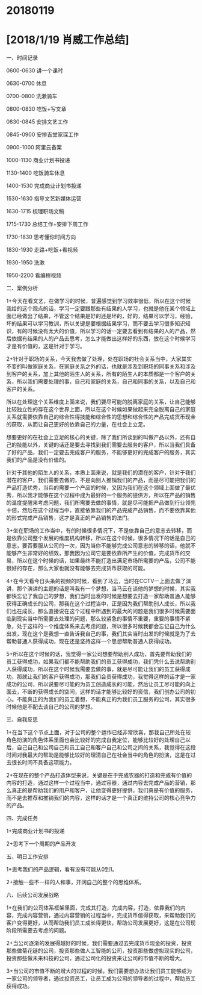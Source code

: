 # 20180119

# [2018/1/19 肖威工作总结]

一、时间记录

0600-0630 讲一个课时

0630-0700 休息

0700-0800 洗漱骑车

0800-0830 吃饭+写文章

0830-0845 安排文艺工作

0845-0900 安排吉堂家琛工作

0900-1000 阿里云备案

1000-1130 商业计划书投递

1130-1400 吃饭骑车休息

1400-1530 完成商业计划书投递

1530-1630 指导文艺新媒体运营

1630-1715 梳理职场文稿

1715-1730 总结工作+安排下周工作

1730-1830 思考懂你时间方向

1830-1930 走路+吃饭+看视频

1930-1950 洗漱

1950-2200 看编程视频

二、案例分析

1+今天在看文艺，在做学习的时候，普遍感觉到学习效率很低，所以在这个时候我给的这个观点的话，学习一定要跟那些有结果的人学习，也就是他在某个领域上面已经做出了结果，不管这个结果是好的还是坏的，好的，结果可以学习，经验，坏的结果可以学习教训，所以关键是要根据结果学习，而不要去学习很多知识知识，有的时候没有太大的价值，所以学习的话一定要去看到有结果的人的产品，然后依据有结果的人的产品去思考，怎么才能做出这样好的东西，放在这个时候学习才是有价值的，这是针对于学习。

2+针对于职场的关系，今天我去做了处理，处在职场的社会关系当中，大家其实不变的叫做家庭关系，在家庭关系之外的话，也就是涉及到职场的同事关系和涉及到客户的关系，加上其他的陌生人的关系，所有的陌生人的本质都是一个客户的关系，所以我们需要处理的事，自己和家庭的关系，自己和同事的关系，以及自己和客户的关系。

所以在处理这个关系维度上面来说，我们要尽可能的脱离家庭的关系，让自己能够比较独立性的存在这个世界上面，所以在这个时候如果做起来完全脱离自己的家庭关系就需要依靠自己的综合性得技能和综合性的思想和综合性的产品完成货币现金的获取，从而让自己更好的依靠自己的力量，在社会上立足。

想要更好的在社会上立足的核心的关键，除了我们所谈到的叫做产品以外，还有自己的技能以外，关键的话还是要去寻找到我们需要去服务的客户，所以当我们具备了好的产品，我们一定要去完成客户的服务，不能够更好的完成客户的服务，其实我们的产品是没有价值的。

针对于其他的陌生人的关系，本质上面来说，就是我们的潜在的客户，针对于我们潜在的客户，我们需要去做的，不是向别人推销我们的产品，而是尽可能把我们的产品打造优秀，当兵的需要一个产品的时候，又因为我们在这个领域上面做了最优秀，所以我才能够在这个过程中成为最好的一个服务的提供方，所以在产品的销售的温度提醒来考虑问题，我们所需要去做的事情，就是尽可能把产品做到行业领先十倍，然后在这个过程当中，直接依靠我们的产品完成产品销售，而不要依靠其他的形式完成产品销售，这才是真正的产品销售的法门。

3+坐在职场的工作当中，有的时候很多情况下，不是依靠自己的意志去转移，而是依靠公司整个发展的维度机构转移，所以在这个时候，很多情况下的话是自己的意志，要否要服从公司的一次，因为当你不能够完成公司意志的转移的话，他就不能够产生非常好的绩效，那我因为公司它是要依靠所产生的价值，完成货币的交易，所以在这个时候的话，如果最终不能打造出满足市场所需要的产品，公司不能很好的存在，那么大家也就没有能够去完成货币获取的可能。

4+在今天看今日头条的视频的时候，看到了马云，当时在CCTV一上面去做了演讲，那个演讲的主题的话是叫我有一个梦想，当马云在谈他的梦想的时候，其实我都快忘记了我自己的梦想，我们当时出发的时候是想要去打造一家帮助普通人能够获得正确成长的公司，那我在这个过程当中，正是因为我们帮助别人成长，所以我们也在成长，那么直接说在这个过程中所遇到的最大的问题是我们很多时候需要面临到现实当中所需要去处理的问题，那么较紧急的事情不重要，重要的事情不紧急，处于这样的一个维度体系来去考虑问题，所以很多时候我都会忘记自己为什么出发，现在这个是我想一直告诉我自己的事，我们其实当时出发的时候就是为了去帮助普通人获得成功，现在还是坚持这样一个思想帮助普通人获得成功。

5+所以在这个时候的话，我觉得一家公司想要帮助别人成功，首先要帮助我们的员工获得成功，如果我们都不能帮助我们的员工获得成功，我们凭什么去说帮助别人获得成功，所以在这个时候我需要去做的事，就是尽可能让我们的员工获得成功，那就让我们的客户获得成功，那我们会员获得成功，我觉得这样的话才是一家成功的公司，所以说要尽可能的为员工创造成长的可能，然后让员工尽可能的向上面去，不断的获得成长的空间，这样的话才能够比较好的资信，我们创办公司的初心。不能真正的为我们的员工着想，不能真正的为我们员工服务的公司，其实很多时候他是不配去谈自己的公司的梦想。

三、自我反思

1+在当下这个节点上面，对于公司的整个运作已经非常欣喜，那我自己所处在较角色扮演的角色体系里面也会比较好的完成自我定位，能够比较好的处理自己以后，自己自己和公司自己和员工自己和客户自己和公司之间的关系，我觉得在这段时间对我最大的帮助是能够比较好的理清自己在社会当中的角色的扮演，这是在过去很长时间不具备这项能力。

2+在现在的整个产品打造体型来说，关键是在于完成农器的打造和完成有价值的内容的打造，通过这样一个过程当中，通过容器，通过内容去完成产品的营销，那么真正的是帮助我们的用户和客户，让他变得更好提供，我们真是有价值的服务，而不是去推荐和推销我们的内容，这样的话才是一个真正的维持公司的核心竞争力的产品。

四、完成任务

1+完成商业计划书的投递

2+思考下一个周期的产品开发

五、明日工作安排

1+思考我们的产品逻辑，看有没有可能从0到1。

2+接触一些不一样的人和事，开阔自己的整个的思维体系。

六、后续公司发展战略

1+在我们的公司体系框架里面，完成其打造，完成内容，打造，依靠我们的内容，完成内容营销，通过内容营销的过程当中，完成货币值得获取，来帮助我们的客户变得更好，从而帮助我们员工成长得更快，帮助公司发展更好，这是在公司现阶段所需要去考虑的问题。

2+当公司逐渐的发展得越好的时候，我们需要通过去完成货币现金的投资，投资那些做菊花链的公司，投资那些做人工智能的公司，投资那些做虚拟现实的公司，投资那些做未来科技的公司，通过公司化的投资来让公司的市值不断的增大。

3+当公司的市值不断的增大的过程的时候，我们需要想办法让我们员工能够成为一家公司的领导者，通过投资员工，让员工成为公司的领导者的过程中，帮助员工获得成功。
